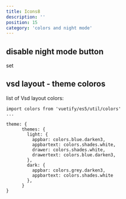 ```yaml
---
title: Icons8
description: ''
position: 15
category: 'colors and night mode'
---
```


## disable night mode button
set 

## vsd layout - theme coloros

list of Vsd layout colors:

```js[nuxt.config.js]
import colors from 'vuetify/es5/util/colors'
...

theme: {
      themes: {
        light: {
          appbar: colors.blue.darken3,
          appbartext: colors.shades.white,
          drawer: colors.shades.white,
          drawertext: colors.blue.darken3,
        },
        dark: {
          appbar: colors.grey.darken3,
          appbartext: colors.shades.white
        },
      }
}
```